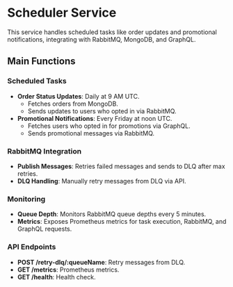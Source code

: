 # Scheduler Service

This service handles scheduled tasks like order updates and promotional notifications, integrating with RabbitMQ, MongoDB, and GraphQL.

## Main Functions

### Scheduled Tasks

- **Order Status Updates**: Daily at 9 AM UTC.
  - Fetches orders from MongoDB.
  - Sends updates to users who opted in via RabbitMQ.
- **Promotional Notifications**: Every Friday at noon UTC.
  - Fetches users who opted in for promotions via GraphQL.
  - Sends promotional messages via RabbitMQ.

### RabbitMQ Integration

- **Publish Messages**: Retries failed messages and sends to DLQ after max retries.
- **DLQ Handling**: Manually retry messages from DLQ via API.

### Monitoring

- **Queue Depth**: Monitors RabbitMQ queue depths every 5 minutes.
- **Metrics**: Exposes Prometheus metrics for task execution, RabbitMQ, and GraphQL requests.

### API Endpoints

- **POST /retry-dlq/:queueName**: Retry messages from DLQ.
- **GET /metrics**: Prometheus metrics.
- **GET /health**: Health check.
